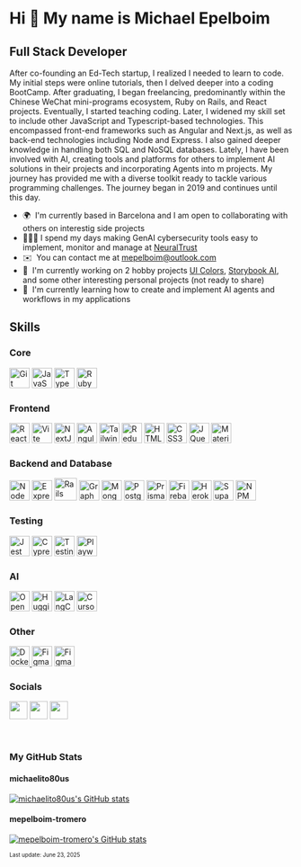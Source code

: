 Hi 👋 My name is Michael Epelboim
=================================

Full Stack Developer
-------------------

After co-founding an Ed-Tech startup, I realized I needed to learn to code. My initial steps were online tutorials, then I delved deeper into a coding BootCamp. After graduating, I began freelancing, predominantly within the Chinese WeChat mini-programs ecosystem, Ruby on Rails, and React projects. Eventually, I started teaching coding. Later, I widened my skill set to include other JavaScript and Typescript-based technologies. This encompassed front-end frameworks such as Angular and Next.js, as well as back-end technologies including Node and Express. I also gained deeper knowledge in handling both SQL and NoSQL databases. Lately, I have been involved with AI, creating tools and platforms for others to implement AI solutions in their projects and incorporating Agents into m projects. My journey has provided me with a diverse toolkit ready to tackle various programming challenges. The journey began in 2019 and continues until this day.

* 🌍  I'm currently based in Barcelona and I am open to collaborating with others on interestig side projects
* 🧑🏻‍💻  I spend my days making GenAI cybersecurity tools easy to implement, monitor and manage at [NeuralTrust](https://neuraltrust.ai/)
* ✉️  You can contact me at [mepelboim@outlook.com](mailto:mepelboim@outlook.com)
* 🚀  I'm currently working on 2 hobby projects [UI Colors](http://www.uicolors.dev), [Storybook AI](https://ai-storybook-git-new-landingpage-michaelito80us-projects.vercel.app/), and some other interesting personal projects (not ready to share)
* 🧠  I'm currently learning how to create and implement AI agents and workflows in my applications

## Skills

### Core
<a href="https://git-scm.com/" target="_blank" rel="noreferrer"><img src="https://raw.githubusercontent.com/danielcranney/readme-generator/main/public/icons/skills/git-colored.svg" width="36" height="36" alt="Git" /></a>
<a href="https://developer.mozilla.org/en-US/docs/Web/JavaScript" target="_blank" rel="noreferrer"><img src="https://raw.githubusercontent.com/danielcranney/readme-generator/main/public/icons/skills/javascript-colored.svg" width="36" height="36" alt="JavaScript" /></a>
<a href="https://www.typescriptlang.org/" target="_blank" rel="noreferrer"><img src="https://raw.githubusercontent.com/danielcranney/readme-generator/main/public/icons/skills/typescript-colored.svg" width="36" height="36" alt="TypeScript" /></a>
<a href="https://www.ruby-lang.org/en/" target="_blank" rel="noreferrer"><img src="https://raw.githubusercontent.com/danielcranney/readme-generator/main/public/icons/skills/ruby-colored.svg" width="36" height="36" alt="Ruby" /></a>

### Frontend 

<a href="https://reactjs.org/" target="_blank" rel="noreferrer"><img src="https://raw.githubusercontent.com/danielcranney/readme-generator/main/public/icons/skills/react-colored.svg" width="36" height="36" alt="React" /></a>
<a href="https://vitejs.dev/" target="_blank" rel="noreferrer"><img src="https://raw.githubusercontent.com/danielcranney/readme-generator/main/public/icons/skills/vite-colored.svg" width="36" height="36" alt="Vite" /></a>
<a href="https://nextjs.org/docs" target="_blank" rel="noreferrer"><img src="https://raw.githubusercontent.com/danielcranney/readme-generator/main/public/icons/skills/nextjs-colored.svg" width="36" height="36" alt="NextJs" /></a>
<a href="https://angular.io/" target="_blank" rel="noreferrer"><img src="https://raw.githubusercontent.com/danielcranney/readme-generator/main/public/icons/skills/angularjs-colored.svg" width="36" height="36" alt="Angular" /></a>
<a href="https://tailwindcss.com/" target="_blank" rel="noreferrer"><img src="https://raw.githubusercontent.com/danielcranney/readme-generator/main/public/icons/skills/tailwindcss-colored.svg" width="36" height="36" alt="TailwindCSS" /></a>
<a href="https://redux.js.org/" target="_blank" rel="noreferrer"><img src="https://raw.githubusercontent.com/danielcranney/readme-generator/main/public/icons/skills/redux-colored.svg" width="36" height="36" alt="Redux" /></a>
<a href="https://developer.mozilla.org/en-US/docs/Glossary/HTML5" target="_blank" rel="noreferrer"><img src="https://raw.githubusercontent.com/danielcranney/readme-generator/main/public/icons/skills/html5-colored.svg" width="36" height="36" alt="HTML5" /></a>
<a href="https://www.w3.org/TR/CSS/#css" target="_blank" rel="noreferrer"><img src="https://raw.githubusercontent.com/danielcranney/readme-generator/main/public/icons/skills/css3-colored.svg" width="36" height="36" alt="CSS3" /></a>
<a href="https://jquery.com/" target="_blank" rel="noreferrer"><img src="https://raw.githubusercontent.com/danielcranney/readme-generator/main/public/icons/skills/jquery-colored.svg" width="36" height="36" alt="JQuery" /></a>
<a href="https://mui.com/" target="_blank" rel="noreferrer"><img src="https://raw.githubusercontent.com/danielcranney/readme-generator/main/public/icons/skills/materialui-colored.svg" width="36" height="36" alt="Material UI" /></a>

### Backend and Database

<a href="https://nodejs.org/en/" target="_blank" rel="noreferrer"><img src="https://raw.githubusercontent.com/danielcranney/readme-generator/main/public/icons/skills/nodejs-colored.svg" width="36" height="36" alt="NodeJS" /></a>
<a href="https://expressjs.com/" target="_blank" rel="noreferrer"><img src="https://raw.githubusercontent.com/danielcranney/readme-generator/main/public/icons/skills/express-colored.svg" width="36" height="36" alt="Express" /></a>
<a href="https://rubyonrails.org/"><img src="https://www.svgrepo.com/show/376345/rails.svg" width="40" alt="Rails" /></a>
<a href="https://graphql.org/" target="_blank" rel="noreferrer"><img src="https://raw.githubusercontent.com/danielcranney/readme-generator/main/public/icons/skills/graphql-colored.svg" width="36" height="36" alt="GraphQL" /></a>
<a href="https://www.mongodb.com/" target="_blank" rel="noreferrer"><img src="https://raw.githubusercontent.com/danielcranney/readme-generator/main/public/icons/skills/mongodb-colored.svg" width="36" height="36" alt="MongoDB" /></a>
<a href="https://www.postgresql.org/" target="_blank" rel="noreferrer"><img src="https://raw.githubusercontent.com/danielcranney/readme-generator/main/public/icons/skills/postgresql-colored.svg" width="36" height="36" alt="PostgreSQL" /></a>
<a href="https://www.prisma.io/"><img src="https://skillicons.dev/icons?i=prisma" width="36" height="36" alt="Prisma" /></a>
<a href="https://firebase.google.com/" target="_blank" rel="noreferrer"><img src="https://raw.githubusercontent.com/danielcranney/readme-generator/main/public/icons/skills/firebase-colored.svg" width="36" height="36" alt="Firebase" /></a>
<a href="https://www.heroku.com/" target="_blank" rel="noreferrer"><img src="https://raw.githubusercontent.com/danielcranney/readme-generator/main/public/icons/skills/heroku-colored.svg" width="36" height="36" alt="Heroku" /></a>
<a href="https://supabase.io/" target="_blank" rel="noreferrer"><img src="https://raw.githubusercontent.com/danielcranney/readme-generator/main/public/icons/skills/supabase-colored.svg" width="36" height="36" alt="Supabase" /></a>
<a href="https://www.npmjs.com/" target="_blank" rel="noreferrer"><img src="https://cdn.simpleicons.org/npm?viewbox=auto" height="36" alt="NPM" /></a>

### Testing
<a href="https://jestjs.io/"><img src="https://cdn.freebiesupply.com/logos/large/2x/jest-logo-png-transparent.png" width="36" height="36" alt="Jest" /></a>
<a href="https://www.cypress.io/"><img src="https://avatars.githubusercontent.com/u/8908513?s=200&v=4" width="36" height="36" alt="Cypress" /></a>
<a href="https://testing-library.com/"><img src="https://testing-library.com/img/octopus-64x64.png" width="36" height="36" alt="Testing Library" /></a>
<a href="https://playwright.dev/"><img src="https://playwright.dev/img/playwright-logo.svg"  width="36" height="36" alt="Playwright" /></a>

### AI
<a href="https://wwww.openai.com" target="_blank" rel="noreferrer"><img src="https://cdn.simpleicons.org/openai?viewbox=auto" height="36" alt="OpenAi" /></a>
<a href="https://huggingface.co/" target="_blank" rel="noreferrer"><img src="https://cdn.simpleicons.org/huggingface?viewbox=auto" height="36" alt="HuggingFace" /></a>
<a href="https://www.langchain.com/" target="_blank" rel="noreferrer"><img src="https://cdn.simpleicons.org/langchain?viewbox=auto" height="36" alt="LangChain" /></a>
<a href="https://cursor.com/" target="_blank" rel="noreferrer"><img src="https://cdn.simpleicons.org/cursor?viewbox=auto" height="36" alt="Cursor" /></a>

### Other
<a href="https://www.docker.com/" target="_blank" rel="noreferrer"><img src="https://raw.githubusercontent.com/danielcranney/readme-generator/main/public/icons/skills/docker-colored.svg" width="36" height="36" alt="Docker" />
<a href="https://www.figma.com/" target="_blank" rel="noreferrer"><img src="https://raw.githubusercontent.com/danielcranney/readme-generator/main/public/icons/skills/figma-colored.svg" width="36" height="36" alt="Figma" /></a>
<a href="https://open.weixin.qq.com/?lang=en" target="_blank" rel="noreferrer"><img src="https://cdn4.iconfinder.com/data/icons/logos-and-brands/512/371_Wechat_logo-1024.png" width="36" height="36" alt="Figma" /></a>

### Socials

<p align="left"> <a href="https://www.github.com/michaelito80us" target="_blank" rel="noreferrer"><img src="https://raw.githubusercontent.com/danielcranney/readme-generator/main/public/icons/socials/github.svg" width="32" height="32" /></a> <a href="https://www.linkedin.com/in/mepelboim" target="_blank" rel="noreferrer"><img src="https://raw.githubusercontent.com/danielcranney/readme-generator/main/public/icons/socials/linkedin.svg" width="32" height="32" /></a> <a href="https://sdrmike.medium.com/" target="_blank" rel="noreferrer"><img src="https://raw.githubusercontent.com/danielcranney/readme-generator/main/public/icons/socials/medium.svg" width="32" height="32" /></a></p>

<br/>

### My GitHub Stats

#### michaelito80us
<a href="http://www.github.com/michaelito80us"><img src="https://github-readme-stats.vercel.app/api?username=michaelito80us&show_icons=true&hide=&count_private=true&title_color=0891b2&text_color=ffffff&icon_color=0891b2&bg_color=1c1917&hide_border=true&show_icons=true" alt="michaelito80us's GitHub stats" /></a>

#### mepelboim-tromero
<a href="http://www.github.com/mepelboim-tromero"><img src="https://github-readme-stats-michaelito80us-projects.vercel.app/api?username=mepelboim-tromero&show_icons=true&hide=&count_private=true&title_color=0891b2&text_color=ffffff&icon_color=0891b2&bg_color=1c1917&hide_border=true&show_icons=true" alt="mepelboim-tromero's GitHub stats" /></a>

<sub><sup>Last update: June 23, 2025 </sub></sup>
